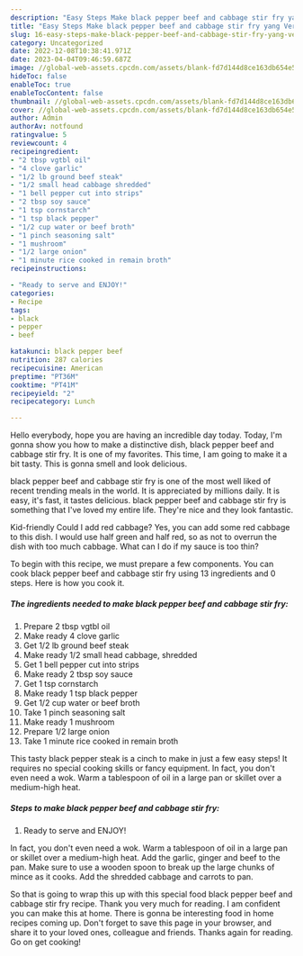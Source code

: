 ```yaml
---
description: "Easy Steps Make black pepper beef and cabbage stir fry yang Very Delicious"
title: "Easy Steps Make black pepper beef and cabbage stir fry yang Very Delicious"
slug: 16-easy-steps-make-black-pepper-beef-and-cabbage-stir-fry-yang-very-delicious
category: Uncategorized
date: 2022-12-08T10:38:41.971Z
date: 2023-04-04T09:46:59.687Z
image: //global-web-assets.cpcdn.com/assets/blank-fd7d144d8ce163db654e5a02c40b08a2775adb7897d16e4062681dc7e1b2800f.png
hideToc: false
enableToc: true
enableTocContent: false
thumbnail: //global-web-assets.cpcdn.com/assets/blank-fd7d144d8ce163db654e5a02c40b08a2775adb7897d16e4062681dc7e1b2800f.png
cover: //global-web-assets.cpcdn.com/assets/blank-fd7d144d8ce163db654e5a02c40b08a2775adb7897d16e4062681dc7e1b2800f.png
author: Admin
authorAv: notfound
ratingvalue: 5
reviewcount: 4
recipeingredient:
- "2 tbsp vgtbl oil"
- "4 clove garlic"
- "1/2 lb ground beef steak"
- "1/2 small head cabbage shredded"
- "1 bell pepper cut into strips"
- "2 tbsp soy sauce"
- "1 tsp cornstarch"
- "1 tsp black pepper"
- "1/2 cup water or beef broth"
- "1 pinch seasoning salt"
- "1 mushroom"
- "1/2 large onion"
- "1 minute rice cooked in remain broth"
recipeinstructions:

- "Ready to serve and ENJOY!"
categories:
- Recipe
tags:
- black
- pepper
- beef

katakunci: black pepper beef 
nutrition: 287 calories
recipecuisine: American
preptime: "PT36M"
cooktime: "PT41M"
recipeyield: "2"
recipecategory: Lunch

---
```



Hello everybody, hope you are having an incredible day today. Today, I'm gonna show you how to make a distinctive dish, black pepper beef and cabbage stir fry. It is one of my favorites. This time, I am going to make it a bit tasty. This is gonna smell and look delicious.

black pepper beef and cabbage stir fry is one of the most well liked of recent trending meals in the world. It is appreciated by millions daily. It is easy, it's fast, it tastes delicious. black pepper beef and cabbage stir fry is something that I've loved my entire life. They're nice and they look fantastic.

Kid-friendly Could I add red cabbage? Yes, you can add some red cabbage to this dish. I would use half green and half red, so as not to overrun the dish with too much cabbage. What can I do if my sauce is too thin?


To begin with this recipe, we must prepare a few components. You can cook black pepper beef and cabbage stir fry using 13 ingredients and 0 steps. Here is how you cook it.

<!--inarticleads1-->

##### The ingredients needed to make black pepper beef and cabbage stir fry:

1. Prepare 2 tbsp vgtbl oil
1. Make ready 4 clove garlic
1. Get 1/2 lb ground beef steak
1. Make ready 1/2 small head cabbage, shredded
1. Get 1 bell pepper cut into strips
1. Make ready 2 tbsp soy sauce
1. Get 1 tsp cornstarch
1. Make ready 1 tsp black pepper
1. Get 1/2 cup water or beef broth
1. Take 1 pinch seasoning salt
1. Make ready 1 mushroom
1. Prepare 1/2 large onion
1. Take 1 minute rice cooked in remain broth


This tasty black pepper steak is a cinch to make in just a few easy steps! It requires no special cooking skills or fancy equipment. In fact, you don&#39;t even need a wok. Warm a tablespoon of oil in a large pan or skillet over a medium-high heat. 

<!--inarticleads2-->

##### Steps to make black pepper beef and cabbage stir fry:


1. Ready to serve and ENJOY!

In fact, you don&#39;t even need a wok. Warm a tablespoon of oil in a large pan or skillet over a medium-high heat. Add the garlic, ginger and beef to the pan. Make sure to use a wooden spoon to break up the large chunks of mince as it cooks. Add the shredded cabbage and carrots to pan. 

So that is going to wrap this up with this special food black pepper beef and cabbage stir fry recipe. Thank you very much for reading. I am confident you can make this at home. There is gonna be interesting food in home recipes coming up. Don't forget to save this page in your browser, and share it to your loved ones, colleague and friends. Thanks again for reading. Go on get cooking!
